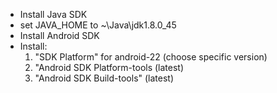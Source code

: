 * Install Java SDK
* set JAVA_HOME to ~\Java\jdk1.8.0_45
* Install Android SDK
* Install:
     1. "SDK Platform" for android-22 (choose specific version)
     2. "Android SDK Platform-tools (latest)
     3. "Android SDK Build-tools" (latest)
